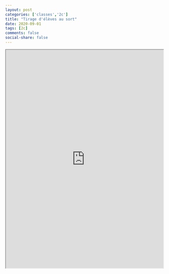 ```yaml
---
layout: post 
categories: ['classes','2c']
title: "Tirage d'élèves au sort"
date: 2020-09-01
tags: [2c]
comments: false
social-share: false
---
```

<iframe height="700px" width="100%" src="https://repl.it/@moussatat/secondeC?lite=true&outputonly=1"></iframe>
